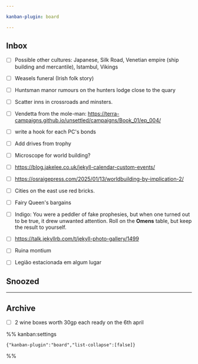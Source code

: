 ```yaml
---

kanban-plugin: board

---
```


## Inbox

- [ ] Possible other cultures: Japanese, Silk Road, Venetian empire (ship building and mercantile), Istambul, Vikings
- [ ] Weasels funeral (Irish folk story)
- [ ] Huntsman manor rumours on the hunters lodge close to the quary
- [ ] Scatter inns in crossroads and minsters.
- [ ] Vendetta from the mole-man: https://terra-campaigns.github.io/unsettled/campaigns/Book_01/ep_004/
- [ ] write a hook for each PC's bonds
- [ ] Add drives from trophy
- [ ] Microscope for world building?
- [ ] https://blog.jakelee.co.uk/jekyll-calendar-custom-events/
- [ ] https://osraigepress.com/2025/01/13/worldbuilding-by-implication-2/
- [ ] Cities on the east use red bricks.
- [ ] Fairy Queen's bargains
- [ ] Indigo: You were a peddler of fake prophesies, but when one turned out to be true, it drew unwanted attention. Roll on the **Omens** table, but keep the result to yourself.
- [ ] https://talk.jekyllrb.com/t/jekyll-photo-gallery/1499
- [ ] Ruina montium
- [ ] Legião estacionada em algum lugar


## Snoozed



***

## Archive

- [ ] 2 wine boxes worth 30gp each ready on the 6th april

%% kanban:settings
```
{"kanban-plugin":"board","list-collapse":[false]}
```
%%